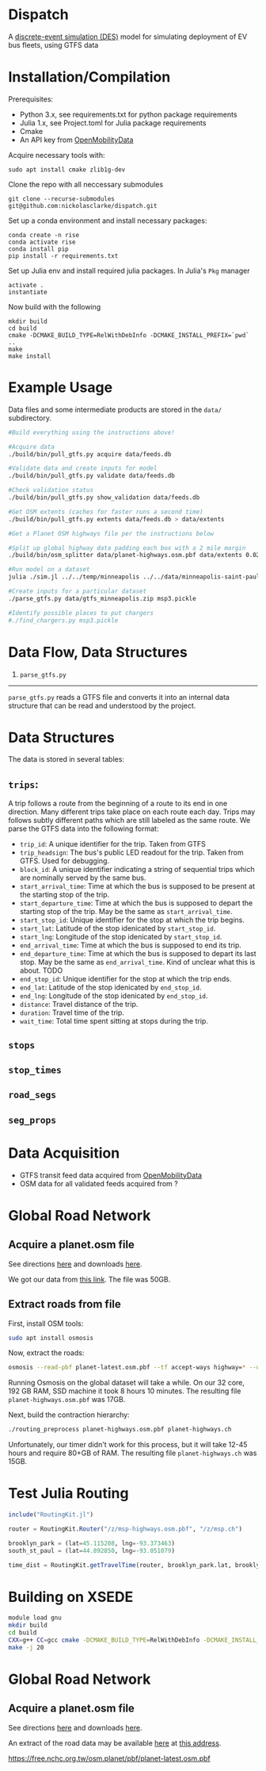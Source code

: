 # Dispatch

A [discrete-event simulation (DES)](https://en.wikipedia.org/wiki/Discrete-event_simulation) model for simulating deployment of EV bus fleets, using GTFS data

Installation/Compilation
===========================
Prerequisites:
  - Python 3.x, see requirements.txt for python package requirements
  - Julia 1.x, see Project.toml for Julia package requirements
  - Cmake
  - An API key from [OpenMobilityData](https://transitfeeds.com/api/keys)

Acquire necessary tools with:

    sudo apt install cmake zlib1g-dev

Clone the repo with all neccessary submodules

    git clone --recurse-submodules git@github.com:nickolasclarke/dispatch.git

Set up a conda environment and install necessary packages:

    conda create -n rise
    conda activate rise
    conda install pip
    pip install -r requirements.txt
    

Set up Julia env and install required julia packages. In Julia's `Pkg` manager

    activate .
    instantiate

Now build with the following

    mkdir build
    cd build
    cmake -DCMAKE_BUILD_TYPE=RelWithDebInfo -DCMAKE_INSTALL_PREFIX=`pwd` ..
    make
    make install



Example Usage
===========================

Data files and some intermediate products are stored in the `data/`
subdirectory.

```bash
#Build everything using the instructions above!

#Acquire data
./build/bin/pull_gtfs.py acquire data/feeds.db

#Validate data and create inputs for model
./build/bin/pull_gtfs.py validate data/feeds.db

#Check validation status
./build/bin/pull_gtfs.py show_validation data/feeds.db

#Get OSM extents (caches for faster runs a second time)
./build/bin/pull_gtfs.py extents data/feeds.db > data/extents

#Get a Planet OSM highways file per the instructions below

#Split up global highway data padding each box with a 2 mile margin
./build/bin/osm_splitter data/planet-highways.osm.pbf data/extents 0.0288

#Run model on a dataset
julia ./sim.jl ../../temp/minneapolis ../../data/minneapolis-saint-paul_minnesota.osm.pbf ../../data/depots_minneapolis.csv /z/out

#Create inputs for a particular dataset
./parse_gtfs.py data/gtfs_minneapolis.zip msp3.pickle

#Identify possible places to put chargers
#./find_chargers.py msp3.pickle
```



Data Flow, Data Structures
===========================

1. `parse_gtfs.py`
---------------------------

`parse_gtfs.py` reads a GTFS file and converts it into an internal data
structure that can be read and understood by the project.



# Data Structures

The data is stored in several tables:

## `trips`:

A trip follows a route from the beginning of a route to its end in one
direction. Many different trips take place on each route each day. Trips may
follows subtly different paths which are still labeled as the same route. We
parse the GTFS data into the following format:

 * `trip_id`:              A unique identifier for the trip. Taken from GTFS
 * `trip_headsign`:        The bus's public LED readout for the trip. Taken from 
                           GTFS. Used for debugging.
 * `block_id`:             A unique identifier indicating a string of sequential 
                           trips which are nominally served by the same bus.
 * `start_arrival_time`:   Time at which the bus is supposed to be present at 
                           the starting stop of the trip.
 * `start_departure_time`: Time at which the bus is supposed to depart the 
                           starting stop of the trip. May be the same as
                           `start_arrival_time`.
 * `start_stop_id`:        Unique identifier for the stop at which the trip begins.
 * `start_lat`:            Latitude of the stop idenicated by `start_stop_id`.
 * `start_lng`:            Longitude of the stop idenicated by `start_stop_id`.
 * `end_arrival_time`:     Time at which the bus is supposed to end its trip.
 * `end_departure_time`:   Time at which the bus is supposed to depart its last 
                           stop. May be the same as `end_arrival_time`. Kind of
                           unclear what this is about. TODO
 * `end_stop_id`:          Unique identifier for the stop at which the trip ends.
 * `end_lat`:              Latitude of the stop idenicated by `end_stop_id`.
 * `end_lng`:              Longitude of the stop idenicated by `end_stop_id`.
 * `distance`:             Travel distance of the trip.
 * `duration`:             Travel time of the trip.
 * `wait_time`:            Total time spent sitting at stops during the trip.

## `stops`

## `stop_times`

## `road_segs`

## `seg_props`





Data Acquisition
===========================

- GTFS transit feed data acquired from [OpenMobilityData](https://transitfeeds.com)
- OSM data for all validated feeds acquired from ?





Global Road Network
===========================

Acquire a planet.osm file
-------------------------

See directions [here](https://wiki.openstreetmap.org/wiki/Downloading_data) and
downloads [here](https://planet.openstreetmap.org/).

We got our data from [this link](https://free.nchc.org.tw/osm.planet/pbf/planet-latest.osm.pbf). The file was 50GB.


Extract roads from file
-------------------------

First, install OSM tools:
```bash
sudo apt install osmosis
```
Now, extract the roads:
```bash
osmosis --read-pbf planet-latest.osm.pbf --tf accept-ways highway=* --used-node --write-pbf planet-highways.osm.pbf
```
Running Osmosis on the global dataset will take a while. On our 32 core, 192 GB
RAM, SSD machine it took 8 hours 10 minutes. The resulting file `planet-highways.osm.pbf` was 17GB.

Next, build the contraction hierarchy:
```bash
./routing_preprocess planet-highways.osm.pbf planet-highways.ch
```
Unfortunately, our timer didn't work for this process, but it will take 12-45
hours and require 80+GB of RAM. The resulting file `planet-highways.ch` was 15GB.



Test Julia Routing
=========================

```julia
include("RoutingKit.jl")

router = RoutingKit.Router("/z/msp-highways.osm.pbf", "/z/msp.ch")

brooklyn_park = (lat=45.115208, lng=-93.373463)
south_st_paul = (lat=44.892850, lng=-93.051079)

time_dist = RoutingKit.getTravelTime(router, brooklyn_park.lat, brooklyn_park.lng, south_st_paul.lat, south_st_paul.lng, 3000)
```



Building on XSEDE
=========================
```bash
module load gnu
mkdir build
cd build
CXX=g++ CC=gcc cmake -DCMAKE_BUILD_TYPE=RelWithDebInfo -DCMAKE_INSTALL_PREFIX=`pwd` ..
make -j 20
```




Global Road Network
===========================

Acquire a planet.osm file
-------------------------

See directions [here](https://wiki.openstreetmap.org/wiki/Downloading_data) and
downloads [here](https://planet.openstreetmap.org/).

An extract of the road data may be available [here](https://download.osmdata.xyz/) at [this address](http://download.osmdata.xyz/data/highway_EPSG4326.zip).



https://free.nchc.org.tw/osm.planet/pbf/planet-latest.osm.pbf